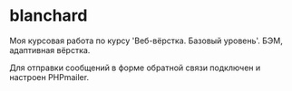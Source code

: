 # blanchard
<p>Моя курсовая работа по курсу 'Веб-вёрстка. Базовый уровень'. БЭМ, адаптивная вёрстка.</p>
<p>Для отправки сообщений в форме обратной связи подключен и настроен PHPmailer.</p>

